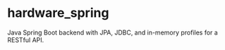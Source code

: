 # hardware_spring
Java Spring Boot backend with JPA, JDBC, and in-memory profiles for a RESTful API.
